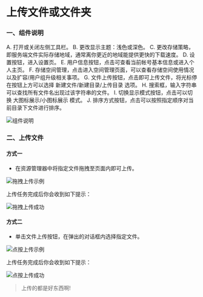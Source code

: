 # 上传文件或文件夹

### 一、组件说明

A. 打开或关闭左侧工具栏。
B. 更改显示主题：浅色或深色。
C. 更改存储策略，即服务端文件实际存储地域，通常离你更近的地域能提供更快的下载速度。
D. 设置按钮，进入设置页。
E. 用户信息按钮，点击可查看当前帐号基本信息或进入个人主页。
F. 存储空间管理，点击进入空间管理页面，可以查看存储空间使用情况以及扩容/用户组升级相关事项。
G. 文件上传按钮，点击即可上传文件，将光标停在按钮上方可以选择 新建文件/新建目录/上传目录 选项。
H. 搜索框，输入字符串可以查找所有文件名出现过该字符串的文件。
I. 切换显示模式按钮，点击可以切换 大图标展示/小图标展示 模式。
J. 排序方式按钮，点击可以按照指定顺序对当前目录下文件进行排序。

![组件说明](https://file.roundcloud.cn/chevereto/5f3690d38b571.png "组件说明")

### 二、上传文件

#### 方式一

- 在资源管理器中将指定文件拖拽至页面内即可上传。

![拖拽上传示例](https://file.roundcloud.cn/chevereto/5f36a86c0804b.png "拖拽上传示例")

上传任务完成后你会收到如下提示：

![拖拽上传成功](https://file.roundcloud.cn/chevereto/5f36a59e9c858.png "上传成功")

#### 方式二

- 单击文件上传按钮，在弹出的对话框内选择指定文件。

![点按上传示例](https://file.roundcloud.cn/chevereto/5f36a7d10a287.png "点按上传示例")

上传任务完成后你会收到如下提示：

![点按上传成功](https://file.roundcloud.cn/chevereto/5f36a59e9c858.png "上传成功")

> 上传的都是好东西啊!